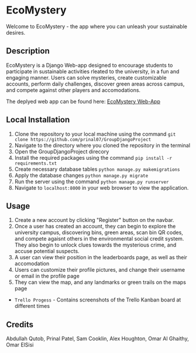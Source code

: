 # EcoMystery

Welcome to EcoMystery - the app where you can unleash your sustainable desires.

## Description

EcoMystery is a Django Web-app designed to encourage students to participate in sustainable activities rleated to the university, in a fun and engaging manner. Users can solve mysteries, create customizable accounts, perform daily challenges, discover green areas across campus, and compete against other players and accomodations.

The deplyed web app can be found here:
[EcoMystery Web-App](https://eco-mystery.herokuapp.com/)


## Local Installation

1. Clone the repository to your local machine using the command `git clone https://github.com/prinal07/GroupDjangoProject`
2. Navigate to the directory where you cloned the repository in the terminal
3. Open the GroupDjangoProject direcory
4. Install the required packages using the command `pip install -r requirements.txt`
5. Create necessary database tables `python manage.py makemigrations` 
6. Apply the database changes `python manage.py migrate` 
7. Run the server using the command `python manage.py runserver`
8. Navigate to `localhost:8000` in your web browser to view the application.

## Usage

1. Create a new account by clicking "Register" button on the navbar.
2. Once a user has created an account, they can begin to explore the university campus, discovering bins, green areas, scan bin QR codes, and compete agaisnt others in the environmental social credit system. They also begin to unlock clues towards the mysterious crime, and accuse potential suspects.
3. A user can view their position in the leaderboards page, as well as their accomodation
4. Users can customize their profile pictures, and change their username or email in the profile page
5. They can view the map, and any landmarks or green trails on the maps page

- `Trello Progess` - Contains screenshots of the Trello Kanban board at different times

## Credits

Abdullah Qutob, Prinal Patel, Sam Cooklin, Alex Houghton, Omar Al Ghaithy, Omar ElSisi
